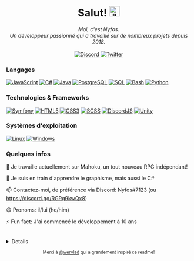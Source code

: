 <h1 align="center">Salut! <img src="https://github.com/wervlad/wervlad/assets/24524555/766d336d-b87d-44ba-807c-c51de2bc6b4d" width="28px" alt="👋"></h1>

<p align="center">
    <i>
        Moi, c'est Nyfos.<br>
        Un développeur passionné qui a travaillé sur de nombreux projets depuis 2018.<br>
    </i><br>
    <a href="https://discord.gg/RGRq9kwQx8">
        <img src="https://img.shields.io/badge/Discord-blue?style=flat-square&logo=discord" alt="Discord">
    </a>
    <a href="https://twitter.com/mahoku_rpg">
        <img src="https://img.shields.io/badge/Twitter-blue?style=flat-square&logo=twitter" alt="Twitter">
    </a>
</p>

### Langages
[![JavaScript](https://img.shields.io/badge/javascript-black?style=for-the-badge&logo=javascript)](https://github.com/Nyfos)
[![C#](https://img.shields.io/badge/c%23-black?style=for-the-badge&logo=csharp)](https://github.com/Nyfos)
[![Java](https://img.shields.io/badge/java-black?style=for-the-badge&logo=openjdk)](https://github.com/Nyfos)
[![PostgreSQL](https://img.shields.io/badge/sql-black?style=for-the-badge&logo=mysql)](https://github.com/Nyfos)
[![SQL](https://img.shields.io/badge/PostgreSQL-black?style=for-the-badge&logo=postgresql)](https://github.com/Nyfos)
[![Bash](https://img.shields.io/badge/bash-black?style=for-the-badge&logo=gnu-bash&logoColor=white)](https://github.com/Nyfos)
[![Python](https://img.shields.io/badge/python-black?style=for-the-badge&logo=python)](https://github.com/Nyfos)

### Technologies & Frameworks
[![Symfony](https://img.shields.io/badge/symfony-black?style=for-the-badge&logo=symfony)](https://github.com/Nyfos)
[![HTML5](https://img.shields.io/badge/html5-black?style=for-the-badge&logo=html5)](https://github.com/Nyfos)
[![CSS3](https://img.shields.io/badge/css3-black?style=for-the-badge&logo=css3)](https://github.com/Nyfos)
[![SCSS](https://img.shields.io/badge/scss-black?style=for-the-badge&logo=sass)](https://github.com/Nyfos)
[![DiscordJS](https://img.shields.io/badge/DiscordJS-black?style=for-the-badge&logo=discord)](https://github.com/Nyfos)
[![Unity](https://img.shields.io/badge/Unity-black?style=for-the-badge&logo=unity)](https://github.com/Nyfos)

### Systèmes d'exploitation
[![Linux](https://img.shields.io/badge/linux-black?style=for-the-badge&logo=Linux)](https://github.com/Nyfos)
[![Windows](https://img.shields.io/badge/Windows-black?style=for-the-badge&logo=Windows)](https://github.com/Nyfos)

### Quelques infos
🚧 Je travaille actuellement sur Mahoku, un tout nouveau RPG indépendant!

🌱 Je suis en train d'apprendre le graphisme, mais aussi le C#

📫 Contactez-moi, de préférence via Discord: Nyfos#7123 (ou https://discord.gg/RGRq9kwQx8)

😄 Pronoms: il/lui (he/him)

⚡ Fun fact: J'ai commencé le développement à 10 ans

<br>
<details>
<p align="center">
  <a href="https://github.com/Nyfos">
    <img src="http://github-profile-summary-cards.vercel.app/api/cards/profile-details?username=Nyfos&theme=transparent" />
  </a>
  <a href="https://github.com/Nyfos">
    <img src="https://github-readme-streak-stats.herokuapp.com/?user=Nyfos&hide_border=true&card_width=338&theme=transparent" />
  </a>
  <a href="https://github.com/Nyfos">
    <img src="http://github-profile-summary-cards.vercel.app/api/cards/stats?username=Nyfos&theme=transparent" />
  </a>
  <a href="https://github.com/Nyfos">
    <img src="https://github-readme-stats.vercel.app/api/top-langs/?username=Nyfos&langs_count=10&exclude_repo=&hide=&layout=default&card_width=699&hide_border=true&theme=transparent" />
  </a>
</p>
</details>

<p align="center">
  <sub>Merci à <a href="https://github.com/wervlad">@wervlad</a> qui a grandement inspiré ce readme!</sub>
</p>

